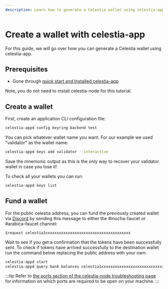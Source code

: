 ```yaml
---
description: Learn how to generate a Celestia wallet using celestia-app.
---
```


# Create a wallet with celestia-app

For this guide, we will go over how you can generate a Celestia
wallet using celestia-app.

## Prerequisites

- Gone through [quick start and Installed celestia-app](../how-to-guides/quick-start.md)

Note, you do not need to install celestia-node for this tutorial.

## Create a wallet

First, create an application CLI configuration file:

```sh
celestia-appd config keyring-backend test
```

You can pick whatever wallet name you want.
For our example we used "validator" as the wallet name:

```sh
celestia-appd keys add validator --interactive
```

Save the mnemonic output as this is the only way to
recover your validator wallet in case you lose it!

To check all your wallets you can run:

```sh
celestia-appd keys list
```

## Fund a wallet

For the public celestia address, you can fund the
previously created wallet via [Discord](https://discord.gg/celestiacommunity)
by sending this message to either the #mocha-faucet or #arabica-faucet channel:

```text
$request celestia1xxxxxxxxxxxxxxxxxxxxxxxxxxxxxxxxxxxxxx
```

Wait to see if you get a confirmation that the
tokens have been successfully sent. To check if
tokens have arrived successfully to the destination
wallet run the command below replacing the public
address with your own:

```sh
celestia-appd start
celestia-appd query bank balances celestia1xxxxxxxxxxxxxxxxxxxxxxxxxxxxxxxxxxxxxx
```

:::tip
Refer to
[the ports section of the celestia-node troubleshooting page](../how-to-guides/celestia-node-troubleshooting.md#ports)
for information on which ports are required to be open on your machine.
:::
